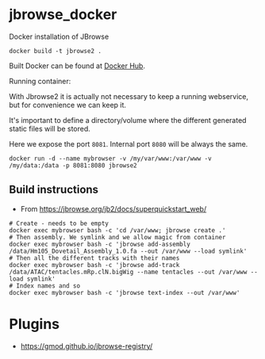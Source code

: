 # jbrowse_docker
Docker installation of JBrowse

    docker build -t jbrowse2 .

Built Docker can be found at [Docker Hub](https://hub.docker.com/r/biocorecrg/jbrowse).


Running container:

With Jbrowse2 it is actually not necessary to keep a running webservice, but for convenience we can keep it.

It's important to define a directory/volume where the different generated static files will be stored.

Here we expose the port ```8081```. Internal port ```8080``` will be always the same.

    docker run -d --name mybrowser -v /my/var/www:/var/www -v /my/data:/data -p 8081:8080 jbrowse2


## Build instructions

* From https://jbrowse.org/jb2/docs/superquickstart_web/

```
# Create - needs to be empty 
docker exec mybrowser bash -c 'cd /var/www; jbrowse create .'
# Then assembly. We symlink and we allow magic from container
docker exec mybrowser bash -c 'jbrowse add-assembly /data/Hm105_Dovetail_Assembly_1.0.fa --out /var/www --load symlink'
# Then all the different tracks with their names
docker exec mybrowser bash -c 'jbrowse add-track /data/ATAC/tentacles.mRp.clN.bigWig --name tentacles --out /var/www --load symlink'
# Index names and so
docker exec mybrowser bash -c 'jbrowse text-index --out /var/www'
```


# Plugins

* https://gmod.github.io/jbrowse-registry/
